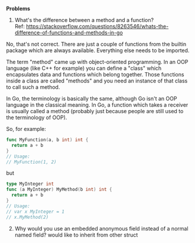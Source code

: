 **Problems**  
1. What's the difference between a method and a function?  
Ref: https://stackoverflow.com/questions/8263546/whats-the-difference-of-functions-and-methods-in-go  

No, that's not correct. There are just a couple of functions from the builtin package which are always available. Everything else needs to be imported.  

The term "method" came up with object-oriented programming. In an OOP language (like C++ for example) you can define a "class" which encapsulates data and functions which belong together. Those functions inside a class are called "methods" and you need an instance of that class to call such a method.  

In Go, the terminology is basically the same, although Go isn't an OOP language in the classical meaning. In Go, a function which takes a receiver is usually called a method (probably just because people are still used to the terminology of OOP).  

So, for example:  
```go
func MyFunction(a, b int) int {
  return a + b
}
// Usage:
// MyFunction(1, 2)
```
but
```go
type MyInteger int
func (a MyInteger) MyMethod(b int) int {
  return a + b
}
// Usage:
// var x MyInteger = 1
// x.MyMethod(2)
```


2. Why would you use an embedded anonymous field instead of a normal named field?
would like to inherit from other struct   



